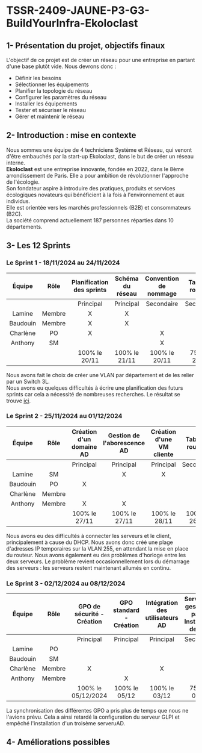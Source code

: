 # TSSR-2409-JAUNE-P3-G3-BuildYourInfra-Ekoloclast

## 1- Présentation du projet, objectifs finaux
L'objectif de ce projet est de créer un réseau pour une entreprise en partant d'une base plutôt vide. Nous devrons donc : 
- Définir les besoins
- Sélectionner les équipements
- Planifier la topologie du réseau
- Configurer les paramètres du réseau
- Installer les équipements
- Tester et sécuriser le réseau
- Gérer et maintenir le réseau

## 2- Introduction : mise en contexte
Nous sommes une équipe de 4 techniciens Système et Réseau, qui venont d'être embauchés par la start-up Ekoloclast, dans le but de créer un réseau interne.  
**Ekoloclast** est une entreprise innovante, fondée en 2022, dans le 8ème arrondissement de Paris. Elle a pour ambition de révolutionner l'approche de l'écologie.   
Son fondateur aspire à introduire des pratiques, produits et services écologiques novateurs qui bénéficient à la fois à l'environnement et aux individus.   
Elle est orientée vers les marchés professionnels (B2B) et consommateurs (B2C).  
La société comprend actuellement 187 personnes réparties dans 10 départements.    
  

## 3- Les 12 Sprints
### Le Sprint 1 - 18/11/2024 au 24/11/2024

| Équipe   | Rôle   | Planification des sprints | Schéma du réseau | Convention de nommage | Table de routage | Liste de matériels |
| :--: | :--: | :--: | :--: | :--: | :--: | :--: |
| | | Principal | Principal | Secondaire | Secondaire | Secondaire |
|  Lamine  | Membre | X | X |  |  |  |
| Baudouin | Membre | X | X |  |  | X |
| Charlène |   PO   | X |  | X | X | |
| Anthony  |   SM   | | | X | X | |
| | | 100% le 20/11 | 100% le 21/11 | 100% le 20/11 | 75% au 22/11 | 25% au 22/11 |

Nous avons fait le choix de créer une VLAN par département et de les relier par un Switch 3L.   
Nous avons eu quelques difficultés à écrire une planification des futurs sprints car cela a nécessité de nombreuses recherches. Le résultat se trouve [ici](Ressources/S01_PlanificationSprint.csv).  

### Le Sprint 2 - 25/11/2024 au 01/12/2024

| Équipe   | Rôle   | Création d'un domaine AD | Gestion de l'aborescence AD | Création d'une VM cliente | Table de routage | Liste de matériels | Intégration des utilisateurs AD |
| :--: | :--: | :--: | :--: | :--: | :--: | :--: | :--: |
| | | Principal | Principal | Principal | Secondaire | Secondaire | Secondaire |
|  Lamine  | SM |  | X | X |  |  |  |
| Baudouin | PO | X |  |  | | X |  |
| Charlène | Membre |  |  |  | X |  | X |
| Anthony  | Membre | X | X |  |  | |  |
| | | 100% le 27/11 | 100% le 27/11 | 100% le 28/11 | 100% le 26/11 | 100% le 28/11 | 25% au 29/11 |

Nous avons eu des difficultés à connecter les serveurs et le client, principalement à cause du DHCP. Nous avons donc créé une plage d'adresses IP temporaires sur la VLAN 255, en attendant la mise en place du routeur.  Nous avons également eu des problèmes d'horloge entre les deux serveurs. Le problème revient occasionnellement lors du démarrage des serveurs : les serveurs restent maintenant allumés en continu.   

### Le Sprint 3 - 02/12/2024 au 08/12/2024

| Équipe   | Rôle   | GPO de sécurité - Création | GPO standard - Création | Intégration des utilisateurs AD | Serveur de gestion de parc - Installation de GLPI | Création d'un 2e AD Core | Mettre en place un routeur VyOS |
| :--: | :--: | :--: | :--: | :--: | :--: | :--: | :--: |
| | | Principal | Principal | Principal | Secondaire | Secondaire | Secondaire |
|  Lamine  | PO |  |  |  |  |  |  |
| Baudouin | SM |  |  |  | X | X |  |
| Charlène | Membre | X |  | X |  |  |  |
| Anthony  | Membre |  | X |  |  | | X |
| | | 100% le 05/12/2024 | 100% le 05/12 | 100% le 03/12 | 75% au 06/12 | 0% au 06/12 | 25% au 06/12 |

La synchronisation des différentes GPO a pris plus de temps que nous ne l'avions prévu. Cela a ainsi retardé la configuration du serveur GLPI et empêché l'installation d'un troisème serveruAD.

## 4- Améliorations possibles
